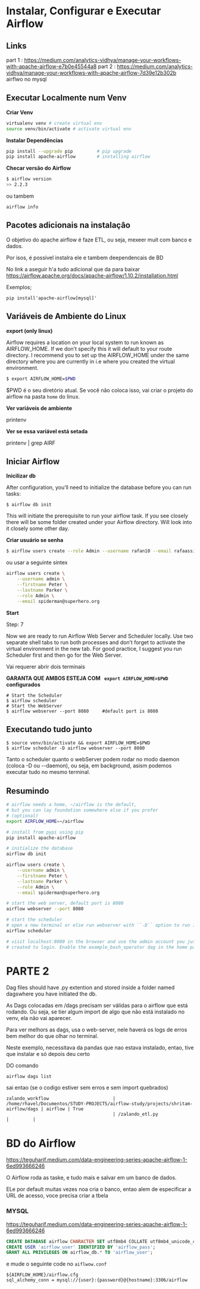 # Instalar, Configurar e Executar Airflow

## Links

part 1 : https://medium.com/analytics-vidhya/manage-your-workflows-with-apache-airflow-e7b0e45544a8
part 2 : https://medium.com/analytics-vidhya/manage-your-workflows-with-apache-airflow-7d39e12b302b
airflwo no mysql

## Executar Localmente num Venv

**Criar Venv**

````sh
virtualenv venv # create virtual env
source venv/bin/activate # activate virtual env
````

**Instalar Dependências**

````sh
pip install --upgrade pip         # pip upgrade
pip install apache-airflow        # installing airflow
````

**Checar versão do Airflow**


````sh
$ airflow version
>> 2.2.3
````

ou tambem

````
airflow info
````

## Pacotes adicionais na instalaçâo

O objetivo do apache airflow é faze ETL, ou seja, mexeer muit com banco e dados.

Por isos, é possível instalra ele e tambem deependencais de BD

No link a aseguir h'a tudo adicional que da para baixar
https://airflow.apache.org/docs/apache-airflow/1.10.2/installation.html

Exemplos;
````
pip install'apache-airflow[mysql]'
````

## Variáveis de Ambiente do Linux


**export  (only linux)**

Airflow requires a location on your local system to run known as AIRFLOW_HOME. If we don’t specify this it will default to your route directory. I recommend you to set up the AIRFLOW_HOME under the same directory where you are currently in i.e where you created the virtual environment.

````sh
$ export AIRFLOW_HOME=$PWD
````

$PWD é o seu diretório atual. Se você não coloca isso, vai criar o projeto do airflow na pasta `home` do linux.

**Ver variáveis de ambiente**

printenv

**Ver se essa variável está setada**

printenv | grep AIRF


## Iniciar Airflow

**Inicilizar db**

After configuration, you’ll need to initialize the database before you can run tasks:

````
$ airflow db init
````

This will initiate the prerequisite to run your airflow task. If you see closely there will be some folder created under your Airflow directory. Will look into it closely some other day.

**Criar usuário se senha**

````sh
$ airflow users create --role Admin --username rafan10 --email rafaassis15@gmail.com --firstname Rafael --lastname Assis --password airflow7
````

ou usar a seguinte sintex 

````sh
airflow users create \
    --username admin \
    --firstname Peter \
    --lastname Parker \
    --role Admin \
    --email spiderman@superhero.org
````

**Start**

Step: 7

Now we are ready to run Airflow Web Server and Scheduler locally. Use two separate shell tabs to run both processes and don’t forget to activate the virtual environment in the new tab.
For good practice, I suggest you run Scheduler first and then go for the Web Server.

Vai requerer abrir dois terminais

**GARANTA QUE AMBOS ESTEJA COM  ` export AIRFLOW_HOME=$PWD` configurados**
````
# Start the Scheduler
$ airflow scheduler
# Start the WebServer
$ airflow webserver --port 8080     #default port is 8080
````

## Executando tudo junto

````
$ source venv/bin/activate && export AIRFLOW_HOME=$PWD 
$ airflow scheduler -D airflow webserver --port 8080
````

Tanto o scheduler quanto o webServer podem rodar no modo daemon (coloca -D ou --daemon), ou seja, em background, asism podemos executar tudo no mesmo terminal.

## Resumindo

````sh
# airflow needs a home, ~/airflow is the default,
# but you can lay foundation somewhere else if you prefer
# (optional)
export AIRFLOW_HOME=~/airflow

# install from pypi using pip
pip install apache-airflow

# initialize the database
airflow db init

airflow users create \
    --username admin \
    --firstname Peter \
    --lastname Parker \
    --role Admin \
    --email spiderman@superhero.org

# start the web server, default port is 8080
airflow webserver --port 8080

# start the scheduler
# open a new terminal or else run webserver with ``-D`` option to run it as a daemon
airflow scheduler

# visit localhost:8080 in the browser and use the admin account you just
# created to login. Enable the example_bash_operator dag in the home pag
````

# PARTE 2

Dag files should have .py extention and stored inside a folder named dagswhere you have initiated the db.

As Dags colocadas em /dags precisam ser válidas para o airflow que está rodando. Ou seja, se tier algum import de algo que não está instalado no venv, ela não vai aparecer.

Para ver melhors as dags, usa o web-server, nele haverá os logs de erros bem melhor do que olhar no terminal.

Neste exemplo, necessitava da pandas que nao estava instalado, entao, tive que instalar e só depois deu certo

DO comando 

````
airflow dags list
````

sai entao (se o codigo estiver sem erros e sem import quebrados)


````
zalando_workflow                        | /home/rhavel/Documentos/STUDY-PROJECTS/airflow-study/projects/shritam-airflow/dags | airflow | True  
                                        | /zalando_etl.py                                                                    |         |       
````

# BD do Airflow

https://teguharif.medium.com/data-engineering-series-apache-airflow-1-6ed993666246

O Airflow roda as taske, e tudo mais e salvar em um banco de dados.

ELe por default muitas vezes noa cria o banco, entao alem de especificar a URL de acesso, voce precisa criar a tbela

### MYSQL

https://teguharif.medium.com/data-engineering-series-apache-airflow-1-6ed993666246

````sql
CREATE DATABASE airflow CHARACTER SET utf8mb4 COLLATE utf8mb4_unicode_ci;
CREATE USER 'airflow_user' IDENTIFIED BY 'airflow_pass';
GRANT ALL PRIVILEGES ON airflow_db.* TO 'airflow_user';
````

e  mude o seguinte code no `aiflwow.conf`

````
${AIRFLOW_HOME}/airflow.cfg
sql_alchemy_conn = mysql://{user}:{password}@{hostname}:3306/airflow
````
